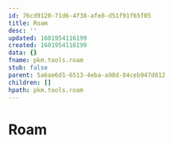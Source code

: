 ```yaml
---
id: 76cd9120-71d6-4f38-afe8-d51f91f65f05
title: Roam
desc: ''
updated: 1601954116199
created: 1601954116199
data: {}
fname: pkm.tools.roam
stub: false
parent: 5a6ae6d1-6513-4eba-a98d-84ceb947d812
children: []
hpath: pkm.tools.roam
---
```

# Roam
